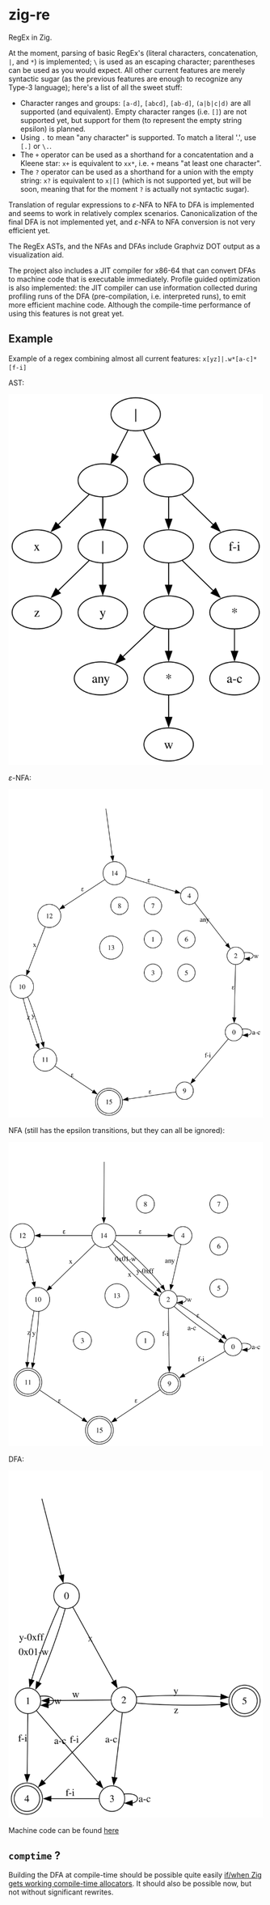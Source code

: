 # zig-re
RegEx in Zig.

At the moment, parsing of basic RegEx's (literal characters, concatenation, `|`, and `*`) is implemented; `\` is used as an escaping character; parentheses can be used as you would expect. All other current features are merely syntactic sugar (as the previous features are enough to recognize any Type-3 language); here's a list of all the sweet stuff:
- Character ranges and groups: `[a-d]`, `[abcd]`, `[ab-d]`, `(a|b|c|d)` are all supported (and equivalent). Empty character ranges (i.e. `[]`) are not supported yet, but support for them (to represent the empty string epsilon) is planned.
- Using `.` to mean "any character" is supported. To match a literal '.', use `[.]` or `\.`.
- The `+` operator can be used as a shorthand for a concatentation and a Kleene star: `x+` is equivalent to `xx*`, i.e. `+` means "at least one character".
- The `?` operator can be used as a shorthand for a union with the empty string: `x?` is equivalent to `x|[]` (which is not supported yet, but will be soon, meaning that for the moment `?` is actually not syntactic sugar).


Translation of regular expressions to $\varepsilon$-NFA to NFA to DFA is implemented and seems to work in relatively complex scenarios. Canonicalization of the final DFA is not implemented yet, and $\varepsilon$-NFA to NFA conversion is not very efficient yet.

The RegEx ASTs, and the NFAs and DFAs include Graphviz DOT output as a visualization aid.

The project also includes a JIT compiler for x86-64 that can convert DFAs to machine code that is executable immediately. Profile guided optimization is also implemented: the JIT compiler can use information collected during profiling runs of the DFA (pre-compilation, i.e. interpreted runs), to emit more efficient machine code. Although the compile-time performance of using this features is not great yet.

## Example
<!-- TODO incorporate escaping, +, ?, [] (as soon as [] works) -->
Example of a regex combining almost all current features: `x[yz]|.w*[a-c]*[f-i]`

AST:

![](assets/exampleAST.svg)

$\varepsilon$-NFA:

![](assets/exampleEpsNFA.svg)

NFA (still has the epsilon transitions, but they can all be ignored):

![](assets/exampleNFA.svg)

DFA:

![](assets/exampleDFA.svg)

Machine code can be found [here](assets/exampleMC.s)

## `comptime` ?
Building the DFA at compile-time should be possible quite easily [if/when Zig gets working compile-time allocators](https://github.com/ziglang/zig/issues/1291). It should also be possible now, but not without significant rewrites.
